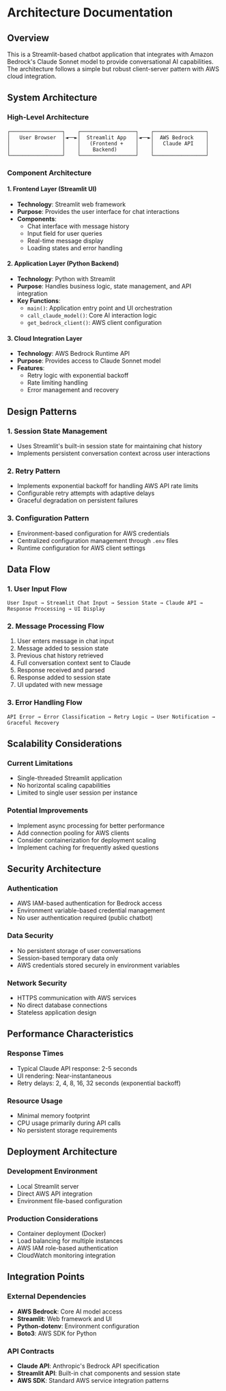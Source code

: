 # Architecture Documentation

## Overview
This is a Streamlit-based chatbot application that integrates with Amazon Bedrock's Claude Sonnet model to provide conversational AI capabilities. The architecture follows a simple but robust client-server pattern with AWS cloud integration.

## System Architecture

### High-Level Architecture
```
┌─────────────────┐    ┌──────────────────┐    ┌─────────────────┐
│   User Browser  │◄──►│  Streamlit App   │◄──►│  AWS Bedrock    │
│                 │    │   (Frontend +    │    │   Claude API    │
│                 │    │    Backend)      │    │                 │
└─────────────────┘    └──────────────────┘    └─────────────────┘
```

### Component Architecture

#### 1. Frontend Layer (Streamlit UI)
- **Technology**: Streamlit web framework
- **Purpose**: Provides the user interface for chat interactions
- **Components**:
  - Chat interface with message history
  - Input field for user queries
  - Real-time message display
  - Loading states and error handling

#### 2. Application Layer (Python Backend)
- **Technology**: Python with Streamlit
- **Purpose**: Handles business logic, state management, and API integration
- **Key Functions**:
  - `main()`: Application entry point and UI orchestration
  - `call_claude_model()`: Core AI interaction logic
  - `get_bedrock_client()`: AWS client configuration

#### 3. Cloud Integration Layer
- **Technology**: AWS Bedrock Runtime API
- **Purpose**: Provides access to Claude Sonnet model
- **Features**:
  - Retry logic with exponential backoff
  - Rate limiting handling
  - Error management and recovery

## Design Patterns

### 1. Session State Management
- Uses Streamlit's built-in session state for maintaining chat history
- Implements persistent conversation context across user interactions

### 2. Retry Pattern
- Implements exponential backoff for handling AWS API rate limits
- Configurable retry attempts with adaptive delays
- Graceful degradation on persistent failures

### 3. Configuration Pattern
- Environment-based configuration for AWS credentials
- Centralized configuration management through `.env` files
- Runtime configuration for AWS client settings

## Data Flow

### 1. User Input Flow
```
User Input → Streamlit Chat Input → Session State → Claude API → Response Processing → UI Display
```

### 2. Message Processing Flow
1. User enters message in chat input
2. Message added to session state
3. Previous chat history retrieved
4. Full conversation context sent to Claude
5. Response received and parsed
6. Response added to session state
7. UI updated with new message

### 3. Error Handling Flow
```
API Error → Error Classification → Retry Logic → User Notification → Graceful Recovery
```

## Scalability Considerations

### Current Limitations
- Single-threaded Streamlit application
- No horizontal scaling capabilities
- Limited to single user session per instance

### Potential Improvements
- Implement async processing for better performance
- Add connection pooling for AWS clients
- Consider containerization for deployment scaling
- Implement caching for frequently asked questions

## Security Architecture

### Authentication
- AWS IAM-based authentication for Bedrock access
- Environment variable-based credential management
- No user authentication required (public chatbot)

### Data Security
- No persistent storage of user conversations
- Session-based temporary data only
- AWS credentials stored securely in environment variables

### Network Security
- HTTPS communication with AWS services
- No direct database connections
- Stateless application design

## Performance Characteristics

### Response Times
- Typical Claude API response: 2-5 seconds
- UI rendering: Near-instantaneous
- Retry delays: 2, 4, 8, 16, 32 seconds (exponential backoff)

### Resource Usage
- Minimal memory footprint
- CPU usage primarily during API calls
- No persistent storage requirements

## Deployment Architecture

### Development Environment
- Local Streamlit server
- Direct AWS API integration
- Environment file-based configuration

### Production Considerations
- Container deployment (Docker)
- Load balancing for multiple instances
- AWS IAM role-based authentication
- CloudWatch monitoring integration

## Integration Points

### External Dependencies
- **AWS Bedrock**: Core AI model access
- **Streamlit**: Web framework and UI
- **Python-dotenv**: Environment configuration
- **Boto3**: AWS SDK for Python

### API Contracts
- **Claude API**: Anthropic's Bedrock API specification
- **Streamlit API**: Built-in chat components and session state
- **AWS SDK**: Standard AWS service integration patterns
